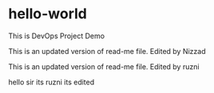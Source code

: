 # hello-world
This is DevOps Project Demo

This is an updated version of read-me file. 
Edited by Nizzad

This is an updated version of read-me file. 
Edited by ruzni 

hello sir its ruzni 
its edited
